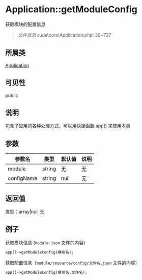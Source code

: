 # Application::getModuleConfig
获取模块的配置信息
> *文件信息* suda\core\Application.php: 30~737
## 所属类 

[Application](../Application.md)

## 可见性

  public  
## 说明


包含了应用的各种处理方式，可以用快捷函数 app() 来使用本类


## 参数

| 参数名 | 类型 | 默认值 | 说明 |
|--------|-----|-------|-------|
| module |  string | 无 | 无 |
| configName |  string | null | 无 |

## 返回值
类型：array|null
无

## 例子


获取模块信息 (`module.json` 文件的内容)

```php
app()->getModuleConfig(模块名);
```

获取配置信息（`module/resource/config/文件名.json` 文件的内容）

```php
app()->getModuleConfig(模块名,文件名);
```